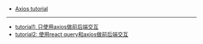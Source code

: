 
+ [Axios tutorial](./Axios_tut/myAxios.md)

---

+ [tutorial1: 只使用axios做前后端交互](./React_axios/README.md)
+ [tutorial2: 使用react query和axios做前后端交互](./React_query_axios/README.md)
